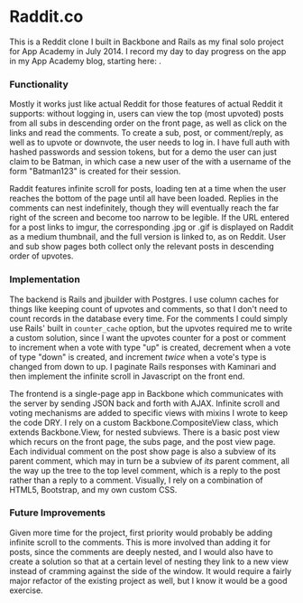 <h1>Raddit.co</h1>

This is a Reddit clone I built in Backbone and Rails as my final solo project for App Academy in July 2014. I record my day to day progress on the app in my App Academy blog, starting here: <a href=""></a>.

<h3>Functionality</h3>
Mostly it works just like actual Reddit for those features of actual Reddit it supports: without logging in, users can view the top (most upvoted) posts from all subs in descending order on the front page, as well as click on the links and read the comments. To create a sub, post, or comment/reply, as well as to upvote or downvote, the user needs to log in. I have full auth with hashed passwords and session tokens, but for a demo the user can just claim to be Batman, in which case a new user of the with a username of the form "Batman123" is created for their session.

Raddit features infinite scroll for posts, loading ten at a time when the user reaches the bottom of the page until all have been loaded. Replies in the comments can nest indefinitely, though they will eventually reach the far right of the screen and become too narrow to be legible. If the URL entered for a post links to imgur, the corresponding .jpg or .gif is displayed on Raddit as a medium thumbnail, and the full version is linked to, as on Reddit. User and sub show pages both collect only the relevant posts in descending order of upvotes.

<h3>Implementation</h3>
The backend is Rails and jbuilder with Postgres. I use column caches for things like keeping count of upvotes and comments, so that I don't need to count records in the database every time. For the comments I could simply use Rails' built in <code>counter_cache</code> option, but the upvotes required me to write a custom solution, since I want the upvotes counter for a post or comment to increment when a vote with type "up" is created, decrement when a vote of type "down" is created, and increment <i>twice</i> when a vote's type is changed from down to up. I paginate Rails responses with Kaminari and then implement the infinite scroll in Javascript on the front end.

The frontend is a single-page app in Backbone which communicates with the server by sending JSON back and forth with AJAX. Infinite scroll and voting mechanisms are added to specific views with mixins I wrote to keep the code DRY. I rely on a custom Backbone.CompositeView class, which extends Backbone.View, for nested subviews. There is a basic post view which recurs on the front page, the subs page, and the post view page. Each individual comment on the post show page is also a subview of its parent comment, which may in turn be a subview of <i>its</i> parent comment, all the way up the tree to the top level comment, which is a reply to the post rather than a reply to a comment. Visually, I rely on a combination of HTML5, Bootstrap, and my own custom CSS. 

<h3>Future Improvements</h3>
Given more time for the project, first priority would probably be adding infinite scroll to the comments. This is more involved than adding it for posts, since the comments are deeply nested, and I would also have to create a solution so that at a certain level of nesting they link to a new view instead of cramming against the side of the window. It would require a fairly major refactor of the existing project as well, but I know it would be a good exercise.
